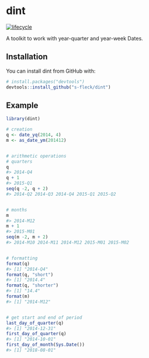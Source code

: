 
<!-- README.md is generated from README.Rmd. Please edit that file -->
dint
====

[![lifecycle](https://img.shields.io/badge/lifecycle-stable-brightgreen.svg)](https://www.tidyverse.org/lifecycle/#stable)

A toolkit to work with year-quarter and year-week Dates.

Installation
------------

You can install dint from GitHub with:

``` r
# install.packages("devtools")
devtools::install_github("s-fleck/dint")
```

Example
-------

``` r
library(dint)

# creation
q <- date_yq(2014, 4)
m <- as_date_ym(201412)


# arithmetic operations
# quarters
q
#> 2014-Q4
q + 1
#> 2015-Q1
seq(q -2, q + 2)
#> 2014-Q2 2014-Q3 2014-Q4 2015-Q1 2015-Q2


# months
m
#> 2014-M12
m + 1
#> 2015-M01
seq(m -2, m + 2)
#> 2014-M10 2014-M11 2014-M12 2015-M01 2015-M02


# formatting
format(q)
#> [1] "2014-Q4"
format(q, "short")
#> [1] "2014.4"
format(q, "shorter")
#> [1] "14.4"
format(m)
#> [1] "2014-M12"


# get start and end of period
last_day_of_quarter(q)
#> [1] "2014-12-31"
first_day_of_quarter(q)
#> [1] "2014-10-01"
first_day_of_month(Sys.Date())
#> [1] "2018-08-01"
```
